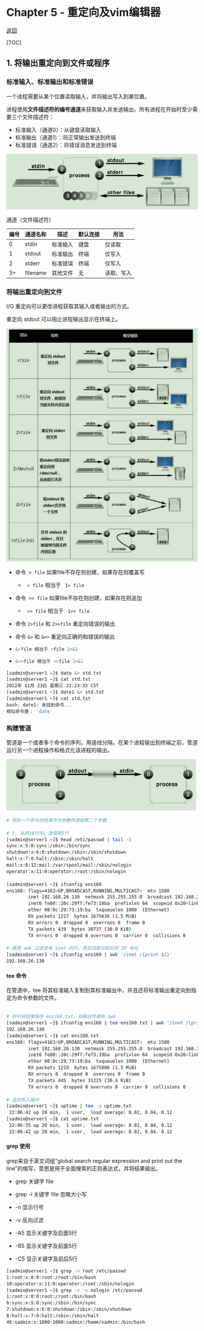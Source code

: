 # Chapter 5 - 重定向及vim编辑器

[返回](../README.md)

[TOC]

## 1. 将输出重定向到文件或程序

### 标准输入、标准输出和标准错误

一个进程需要从某个位置读取输入，并将输出写入到某位置。

进程使用**文件描述符的编号通道**来获取输入并发送输出。所有进程在开始时至少需要三个文件描述符：

* 标准输入（通道0）：从键盘读取输入
* 标准输出（通道1）：将正常输出发送到终端
* 标准错误（通道2）：将错误消息发送到终端

![process-io-channel](chap05-assets/process-io-channel.png)

通道（文件描述符）

| 编号 | 通道名称 | 描述     | 默认连接 | 用法       |
| ---- | -------- | -------- | -------- | ---------- |
| 0    | stdin    | 标准输入 | 键盘     | 仅读取     |
| 1    | stdout   | 标准输出 | 终端     | 仅写入     |
| 2    | stderr   | 标准错误 | 终端     | 仅写入     |
| 3+   | filename | 其他文件 | 无       | 读取、写入 |

### 将输出重定向到文件

I/O 重定向可以更改进程获取其输入或者输出的方式。

重定向 stdout 可以阻止进程输出显示在终端上。

![stdout-operator](chap05-assets/stdout-operator.png)


* 命令` > file` 如果file不存在则创建，如果存在则覆盖写

  * ` > file` 相当于 ` 1> file` 

* 命令` >> file` 如果file不存在则创建，如果存在则追加

  * ` >> file` 相当于 ` 1>> file` 

* 命令 `2>file` 和 `2>>file` 重定向错误的输出

* 命令 `&>` 和 `&>>` 重定向正确的和错误的输出

* ```sh
  &>file 相当于 >file 2>&1
  ```

* ```sh
  &>>file 相当于 >>file 2>&1
  ```

```sh
[sadmin@server1 ~]$ date &> std.txt
[sadmin@server1 ~]$ cat std.txt 
2022年 11月 23日 星期三 22:23:33 CST
[sadmin@server1 ~]$ date1 &> std.txt
[sadmin@server1 ~]$ cat std.txt 
bash: date1: 未找到命令...
相似命令是： 'date'
```

### 构建管道

管道是一个或者多个命令的序列，用竖线分隔。在某个进程输出到终端之前，管道运行另一个进程操作和格式化该进程的输出。

![pipe](chap05-assets/pipe.png)

```sh
# 将前一个命令的结果作为参数传递给第二个参数

# 1. 从前10行中，选择尾5行
[sadmin@server1 ~]$ head /etc/passwd | tail -5
sync:x:5:0:sync:/sbin:/bin/sync
shutdown:x:6:0:shutdown:/sbin:/sbin/shutdown
halt:x:7:0:halt:/sbin:/sbin/halt
mail:x:8:12:mail:/var/spool/mail:/sbin/nologin
operator:x:11:0:operator:/root:/sbin/nologin

[sadmin@server1 ~]$ ifconfig ens160
ens160: flags=4163<UP,BROADCAST,RUNNING,MULTICAST>  mtu 1500
        inet 192.168.26.130  netmask 255.255.255.0  broadcast 192.168.26.255
        inet6 fe80::20c:29ff:fe73:19ba  prefixlen 64  scopeid 0x20<link>
        ether 00:0c:29:73:19:ba  txqueuelen 1000  (Ethernet)
        RX packets 1217  bytes 1675636 (1.5 MiB)
        RX errors 0  dropped 0  overruns 0  frame 0
        TX packets 439  bytes 30737 (30.0 KiB)
        TX errors 0  dropped 0 overruns 0  carrier 0  collisions 0

# 使用 awk 过滤含有 inet 的行，然后选取分割后的 IP 地址
[sadmin@server1 ~]$ ifconfig ens160 | awk '/inet /{print $2}'
192.168.26.130


```

#### tee 命令

在管道中，tee 将其标准输入复制到其标准输出中，并且还将标准输出重定向到指定为命令参数的文件。

```sh

# 将中间结果保存 ens160.txt，将输出传递到 awk
[sadmin@server1 ~]$ ifconfig ens160 | tee ens160.txt | awk '/inet /{print $2}'
192.168.26.130
[sadmin@server1 ~]$ cat ens160.txt 
ens160: flags=4163<UP,BROADCAST,RUNNING,MULTICAST>  mtu 1500
        inet 192.168.26.130  netmask 255.255.255.0  broadcast 192.168.26.255
        inet6 fe80::20c:29ff:fe73:19ba  prefixlen 64  scopeid 0x20<link>
        ether 00:0c:29:73:19:ba  txqueuelen 1000  (Ethernet)
        RX packets 1219  bytes 1675806 (1.5 MiB)
        RX errors 0  dropped 0  overruns 0  frame 0
        TX packets 445  bytes 31225 (30.4 KiB)
        TX errors 0  dropped 0 overruns 0  carrier 0  collisions 0

# 追加写入操作
[sadmin@server1 ~]$ uptime | tee -a uptime.txt
 22:06:42 up 20 min,  1 user,  load average: 0.02, 0.04, 0.12
[sadmin@server1 ~]$ cat uptime.txt 
 22:06:35 up 20 min,  1 user,  load average: 0.02, 0.04, 0.12
 22:06:42 up 20 min,  1 user,  load average: 0.02, 0.04, 0.12

```

#### grep 使用

grep来自于英文词组“global search regular expression and print out the line”的缩写，意思是用于全面搜索的正则表达式，并将结果输出。

- grep 关键字 file 

- grep -i 关键字 file 忽略大小写 

- -n 显示行号 

- -v 反向过滤 

- -A5 显示关键字及后面5行 

- -B5 显示关键字及前面5行 

- -C5 显示关键字及前后5行

```sh
[sadmin@server1 ~]$ grep -n root /etc/passwd
1:root:x:0:0:root:/root:/bin/bash
10:operator:x:11:0:operator:/root:/sbin/nologin
[sadmin@server1 ~]$ grep -n -v nologin /etc/passwd
1:root:x:0:0:root:/root:/bin/bash
6:sync:x:5:0:sync:/sbin:/bin/sync
7:shutdown:x:6:0:shutdown:/sbin:/sbin/shutdown
8:halt:x:7:0:halt:/sbin:/sbin/halt
46:sadmin:x:1000:1000:sadmin:/home/sadmin:/bin/bash
```
